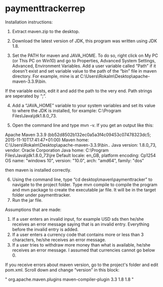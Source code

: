# paymenttrackerrep

Installation instructions:

1) Extract maven.zip to the desktop.

2) Download the latest version of JDK, this program was written using JDK 1.8.

3) Set the PATH for maven and JAVA_HOME. To do so, right click on My PC (or This PC on Win10) and go to Properties, Advanced System Settings, Advanced, Environment Variables. Add a user variable called “Path” if it doesn't exist and set variable value to the path of the “bin” file in maven directory. For example, mine is at C:\Users\Rokalm\Desktop\apache-maven-3.3.9\bin. 

If the variable exists, edit it and add the path to the very end. Path strings are seperated by “;”.

4) Add a “JAVA_HOME” variable to your system variables and set its value to where the JDK is installed, for example: C:\Program Files\Java\jdk1.8.0_73.

5) Open the command line and type mvn -v. If you get an output like this:

Apache Maven 3.3.9 (bb52d8502b132ec0a5a3f4c09453c07478323dc5; 2015-11-10T17:41:47+01:00)
Maven home: C:\Users\Rokalm\Desktop\apache-maven-3.3.9\bin\..
Java version: 1.8.0_73, vendor: Oracle Corporation
Java home: C:\Program Files\Java\jdk1.8.0_73\jre
Default locale: en_GB, platform encoding: Cp1254
OS name: "windows 10", version: "10.0", arch: "amd64", family: "dos"

then maven is installed correctly.

6) Using the command line, type “cd desktop\maven\paymenttracker” to navigate to the project folder. Type mvn compile to compile the program and mvn package to create the executable jar file. It will be in the target folder under paymenttracker.
7) Run the jar file.

Assumptions that are made:

1) If a user enters an invalid input, for example USD sds then he/she receives an error message saying that is an invalid entry. Everything before the invalid entry is added.
2) If a user enters a currency code that contains more or less than 3 characters, he/she receives an error message.
3) If a user tries to withdraw more money than what is available, he/she receives an error message. I assumed that currencies cannot go below 0.

If you receive errors about maven version, go to the project's folder and edit pom.xml. Scroll down and change “version” in this block:

"<plugin>
    <groupId>org.apache.maven.plugins</groupId>
    <artifactId>maven-compiler-plugin</artifactId>
    <version>3.3</version>
    <configuration>
        <source>1.8</source>
        <target>1.8</target>
    </configuration>
</plugin>"

